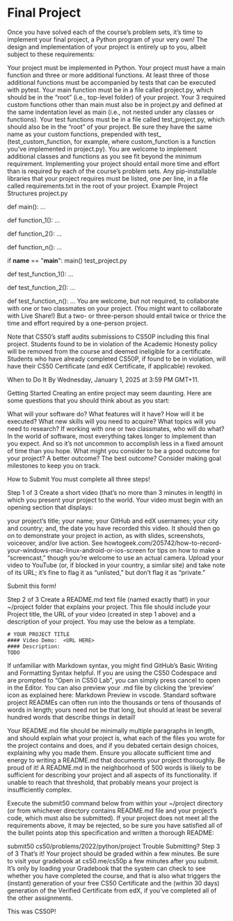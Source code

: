 # Final Project

Once you have solved each of the course’s problem sets, it’s time to implement your final project, a Python program of your very own! The design and implementation of your project is entirely up to you, albeit subject to these requirements:

Your project must be implemented in Python.
Your project must have a main function and three or more additional functions. At least three of those additional functions must be accompanied by tests that can be executed with pytest.
Your main function must be in a file called project.py, which should be in the “root” (i.e., top-level folder) of your project.
Your 3 required custom functions other than main must also be in project.py and defined at the same indentation level as main (i.e., not nested under any classes or functions).
Your test functions must be in a file called test_project.py, which should also be in the “root” of your project. Be sure they have the same name as your custom functions, prepended with test_ (test_custom_function, for example, where custom_function is a function you’ve implemented in project.py).
You are welcome to implement additional classes and functions as you see fit beyond the minimum requirement.
Implementing your project should entail more time and effort than is required by each of the course’s problem sets.
Any pip-installable libraries that your project requires must be listed, one per line, in a file called requirements.txt in the root of your project.
Example Project Structures
project.py

def main():
    ...


def function_1():
    ...


def function_2():
    ...


def function_n():
    ...


if __name__ == "__main__":
    main()
test_project.py

def test_function_1():
    ...


def test_function_2():
    ...


def test_function_n():
    ...
You are welcome, but not required, to collaborate with one or two classmates on your project. (You might want to collaborate with Live Share!) But a two- or three-person should entail twice or thrice the time and effort required by a one-person project.

Note that CS50’s staff audits submissions to CS50P including this final project. Students found to be in violation of the Academic Honesty policy will be removed from the course and deemed ineligible for a certificate. Students who have already completed CS50P, if found to be in violation, will have their CS50 Certificate (and edX Certificate, if applicable) revoked.

When to Do It
By Wednesday, January 1, 2025 at 3:59 PM GMT+11.

Getting Started
Creating an entire project may seem daunting. Here are some questions that you should think about as you start:

What will your software do? What features will it have? How will it be executed?
What new skills will you need to acquire? What topics will you need to research?
If working with one or two classmates, who will do what?
In the world of software, most everything takes longer to implement than you expect. And so it’s not uncommon to accomplish less in a fixed amount of time than you hope. What might you consider to be a good outcome for your project? A better outcome? The best outcome?
Consider making goal milestones to keep you on track.

How to Submit
You must complete all three steps!

Step 1 of 3
Create a short video (that’s no more than 3 minutes in length) in which you present your project to the world. Your video must begin with an opening section that displays:

your project’s title;
your name;
your GitHub and edX usernames;
your city and country;
and, the date you have recorded this video.
It should then go on to demonstrate your project in action, as with slides, screenshots, voiceover, and/or live action. See howtogeek.com/205742/how-to-record-your-windows-mac-linux-android-or-ios-screen for tips on how to make a “screencast,” though you’re welcome to use an actual camera. Upload your video to YouTube (or, if blocked in your country, a similar site) and take note of its URL; it’s fine to flag it as “unlisted,” but don’t flag it as “private.”

Submit this form!

Step 2 of 3
Create a README.md text file (named exactly that!) in your ~/project folder that explains your project. This file should include your Project title, the URL of your video (created in step 1 above) and a description of your project. You may use the below as a template.

    # YOUR PROJECT TITLE
    #### Video Demo:  <URL HERE>
    #### Description:
    TODO
If unfamiliar with Markdown syntax, you might find GitHub’s Basic Writing and Formatting Syntax helpful. If you are using the CS50 Codespace and are prompted to “Open in CS50 Lab”, you can simply press cancel to open in the Editor. You can also preview your .md file by clicking the ‘preview’ icon as explained here: Markdown Preview in vscode. Standard software project READMEs can often run into the thousands or tens of thousands of words in length; yours need not be that long, but should at least be several hundred words that describe things in detail!

Your README.md file should be minimally multiple paragraphs in length, and should explain what your project is, what each of the files you wrote for the project contains and does, and if you debated certain design choices, explaining why you made them. Ensure you allocate sufficient time and energy to writing a README.md that documents your project thoroughly. Be proud of it! A README.md in the neighborhood of 500 words is likely to be sufficient for describing your project and all aspects of its functionality. If unable to reach that threshold, that probably means your project is insufficiently complex.

Execute the submit50 command below from within your ~/project directory (or from whichever directory contains README.md file and your project’s code, which must also be submitted). If your project does not meet all the requirements above, it may be rejected, so be sure you have satisfied all of the bullet points atop this specification and written a thorough README:

submit50 cs50/problems/2022/python/project
Trouble Submitting?
Step 3 of 3
That’s it! Your project should be graded within a few minutes. Be sure to visit your gradebook at cs50.me/cs50p a few minutes after you submit. It’s only by loading your Gradebook that the system can check to see whether you have completed the course, and that is also what triggers the (instant) generation of your free CS50 Certificate and the (within 30 days) generation of the Verified Certificate from edX, if you’ve completed all of the other assignments.

This was CS50P!
